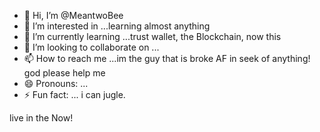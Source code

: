 - 👋 Hi, I’m @MeantwoBee
- 👀 I’m interested in ...learning almost anything
- 🌱 I’m currently learning ...trust wallet, the Blockchain, now this
- 💞️ I’m looking to collaborate on ...
- 📫 How to reach me ...im the guy that is broke AF in seek of anything! god please help me
- 😄 Pronouns: ...
- ⚡ Fun fact: ... i can jugle. 

<!---
MeantwoBee/MeantwoBee is a ✨ special ✨ repository because its `README.md` (this file) appears on your GitHub profile.
You can click the Preview link to take a look at your changes.
--->live in the Now!
